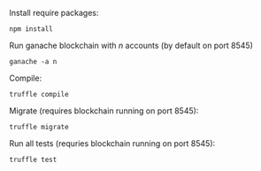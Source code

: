 Install require packages: 
```
npm install
```

Run ganache blockchain with *n* accounts (by default on port 8545)
```
ganache -a n
```

Compile:
```
truffle compile
```

Migrate (requires blockchain running on port 8545):
```
truffle migrate
```

Run all tests (requries blockchain running on port 8545):
```
truffle test
```